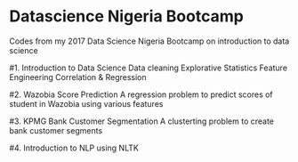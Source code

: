 # Datascience Nigeria Bootcamp
Codes from my 2017 Data Science Nigeria Bootcamp on introduction to data science

#1. Introduction to Data Science
Data cleaning
Explorative Statistics
Feature Engineering
Correlation & Regression

#2. Wazobia Score Prediction
A regression problem to predict scores of student in Wazobia using various features

#3. KPMG Bank Customer Segmentation
A clusterting problem to create bank customer segments

#4. Introduction to NLP using NLTK


